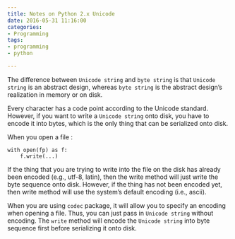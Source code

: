 ```yaml
---
title: Notes on Python 2.x Unicode
date: 2016-05-31 11:16:00
categories:
- Programming
tags:
- programming
- python

---
```



The difference between `Unicode string` and `byte string` is that `Unicode string` is an abstract design, whereas `byte string` is the abstract design’s realization in memory or on disk.  

Every character has a code point according to the Unicode standard. However, if you want to write a `Unicode string` onto disk, you have to encode it into bytes, which is the only thing that can be serialized onto disk. 

When you open a file : 
```
with open(fp) as f:
	f.write(...)
```
If the thing that you are trying to write into the file on the disk has already been encoded (e.g., utf-8, latin), then the write method will just write the byte sequence onto disk. However, if the thing has not been encoded yet, then write method will use the system’s default encoding (i.e., ascii). 

When you are using `codec` package, it will allow you to specify an encoding when opening a file. Thus, you can just pass in `Unicode string` without encoding. The `write` method will encode the `Unicode string` into byte sequence first before serializing it onto disk. 






